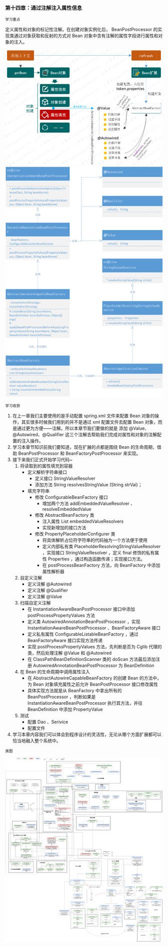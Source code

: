 ### 第十四章：通过注解注入属性信息

`学习重点`

定义属性和对象的标记性注解。在创建对象实例化后， BeanPostProcessor 的实现类通过对象获取和反射的方式对 Bean 对象中含有注解的属性字段进行属性和对象的注入。

<img src="./pic/spring14_1.png">

<img src="./pic/spring14_2.png">

`学习收获`

1. 在上一章我们主要使用的是手动配置 spring.xml 文件来配置 Bean 对象的操作，其实很多时候我们用到的并不是通过 xml 配置文件去配置 Bean 对象，而是通过更为方便——注解。所以本章节我们要做的就是 添加 @Value、@Autowired、@Qualifier 这三个注解去帮助我们完成对属性和对象的注解配置的注入操作。
2. 学习本章节知识前我们要知道，现在扩展的点都是围绕 Bean 的生命周期，借助 BeanPostProcessor 和 BeanFactoryPostProcessor 来实现。
3. 接下来我们正式开始学习代码~
    1. 将读取到的属性填充到容器
        - 定义解析字符串接口
            - 定义接口 StringValueResolver
            - 添加方法 String resolvesStringValue (String strVal)；
        - 填充字符串
            - 修改 ConfigurableBeanFactory 接口
              - 增加两个方法 addEmbeddedValueResolver 、resolveEmbeddedValue
            - 修改 AbstractBeanFactory 类
              - 注入属性 List<StringValueResolver> embeddedValueResolvers
              - 实现新增加的接口方法
            - 修改 PropertyPlaceholderConfigurer 类
                - 将具体解析占位符字符串的代码抽为一个方法便于使用
                - 定义内部私有类 PlaceholderResolvingStringValueResolver ，实现接口 StringValueResolver ，定义 final 修饰的私有属性 Properties ，通过构造函数传递；实现接口方法。
                - 在 postProcessBeanFactory 方法，向 BeanFactory 中添加属性解析器   
    2. 自定义注解
       - 定义注解 @Autowired
       - 定义注解 @Qualifier
       - 定义注解 @Value
    3. 扫描自定义注解
       - 在 InstantiationAwareBeanPostProcessor 接口中添加 postProcessPropertyValues 方法
       - 定义类 AutowiredAnnotationBeanPostProcessor ，实现 InstantiationAwareBeanPostProcessor 、BeanFactoryAware 接口
       - 定义私有属性 ConfigurableListableBeanFactory ，通过 BeanFactoryAware 接口实现方法传递
       - 实现 postProcessPropertyValues 方法，先判断是否为 Cglib 代理的类，然后处理注解 @Value 和 @Autowired
       - 在 ClassPathBeanDefinitionScanner 类的 doScan 方法最后添加注册 AutowiredAnnotationBeanPostProcessor 为 BeanDefinition
    4. 在 Bean 的生命周期中调用属性注入
       - 在 AbstractAutowireCapableBeanFactory 的创建 Bean 的方法中，为 Bean 对象填充属性之前允许 BeanPostProcessor 接口修改属性
       - 具体实现方法就是从 BeanFactory 中拿出所有的 BeanPostProcessor ，判断如果是 InstantiationAwareBeanPostProcessor 执行其方法，并往 BeanDefinition 中添加 PropertyValue
    5. 测试
       - 配置 Dao 、Serivice
       - 配置文件
4. 学习本章内容我们可以体会到程序设计的灵活性，无论从哪个方面扩展都可以恰当地融入整个系统中。

`类图`

<img src="./pic/spring14_类图.drawio.png">